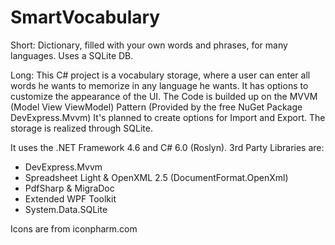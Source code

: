 # SmartVocabulary
Short: Dictionary, filled with your own words and phrases, for many languages. Uses a SQLite DB.


Long: This C# project is a vocabulary storage, where a user can enter all words he wants to memorize in any language he wants.
It has options to customize the appearance of the UI.
The Code is builded up on the MVVM (Model View ViewModel) Pattern (Provided by the free NuGet Package DevExpress.Mvvm)
It's planned to create options for Import and Export.
The storage is realized through SQLite.

It uses the .NET Framework 4.6 and C# 6.0 (Roslyn). 
3rd Party Libraries are:
- DevExpress.Mvvm
- Spreadsheet Light & OpenXML 2.5 (DocumentFormat.OpenXml)
- PdfSharp & MigraDoc
- Extended WPF Toolkit
- System.Data.SQLite

Icons are from iconpharm.com
